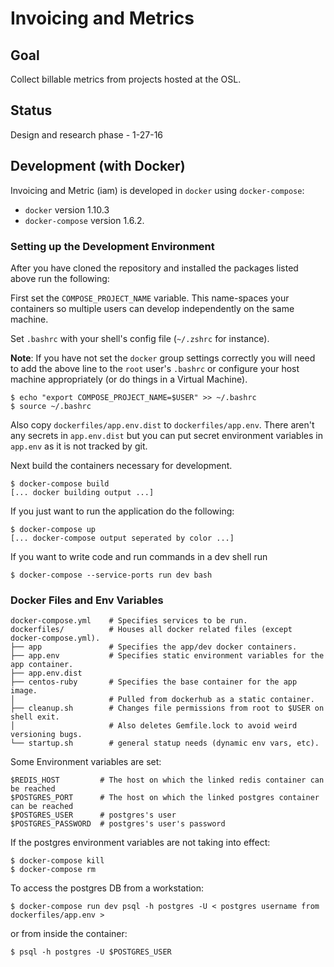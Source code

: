 # Invoicing and Metrics


## Goal

Collect billable metrics from projects hosted at the OSL.


## Status

Design and research phase - 1-27-16


## Development (with Docker)

Invoicing and Metric (iam) is developed in `docker` using `docker-compose`:

- `docker` version 1.10.3
- `docker-compose` version 1.6.2.

### Setting up the Development Environment

After you have cloned the repository and installed the packages listed above
run the following:

First set the `COMPOSE_PROJECT_NAME` variable. This name-spaces your containers
so multiple users can develop independently on the same machine.

Set `.bashrc` with your shell's config file (`~/.zshrc` for instance).

**Note**: If you have not set the `docker` group settings correctly you will
need to add the above line to the `root` user's `.bashrc` or configure your
host machine appropriately (or do things in a Virtual Machine).

```
$ echo "export COMPOSE_PROJECT_NAME=$USER" >> ~/.bashrc
$ source ~/.bashrc
```

Also copy `dockerfiles/app.env.dist` to `dockerfiles/app.env`. There aren't any
secrets in `app.env.dist` but you can put secret environment variables in
`app.env` as it is not tracked by git.

Next build the containers necessary for development.

```
$ docker-compose build
[... docker building output ...]
```

If you just want to run the application do the following:

```
$ docker-compose up
[... docker-compose output seperated by color ...]
```

If you want to write code and run commands in a dev shell run

```
$ docker-compose --service-ports run dev bash
```

### Docker Files and Env Variables

```
docker-compose.yml    # Specifies services to be run.
dockerfiles/          # Houses all docker related files (except docker-compose.yml).
├── app               # Specifies the app/dev docker containers.
├── app.env           # Specifies static environment variables for the app container.
├── app.env.dist
├── centos-ruby       # Specifies the base container for the app image.
│                     # Pulled from dockerhub as a static container.
├── cleanup.sh        # Changes file permissions from root to $USER on shell exit.
│                     # Also deletes Gemfile.lock to avoid weird versioning bugs.
└── startup.sh        # general statup needs (dynamic env vars, etc).
```

Some Environment variables are set:

```
$REDIS_HOST         # The host on which the linked redis container can be reached
$POSTGRES_PORT      # The host on which the linked postgres container can be reached
$POSTGRES_USER      # postgres's user
$POSTGRES_PASSWORD  # postgres's user's password
```

If the postgres environment variables are not taking into effect:
```
$ docker-compose kill
$ docker-compose rm
```
To access the postgres DB from a workstation:
```
$ docker-compose run dev psql -h postgres -U < postgres username from dockerfiles/app.env >
 ```
or from inside the container:
```
$ psql -h postgres -U $POSTGRES_USER
```
